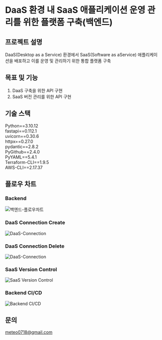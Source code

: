 # DaaS 환경 내 SaaS 애플리케이션 운영 관리를 위한 플랫폼 구축(백엔드)

## 프로젝트 설명
DaaS(Desktop as a Service) 환경에서 SaaS(Software as aService) 애플리케이션을 배포하고
이를 운영 및 관리하기 위한 통합 플랫폼 구축

## 목표 및 기능 
1. DaaS 구축을 위한 API 구현
2. SaaS 버전 관리를 위한 API 구현

## 기술 스택
Python==3.10.12<br>
fastapi==0.112.1<br>
uvicorn==0.30.6<br>
httpx==0.27.0<br>
pydantic==2.8.2<br>
PyGithub==2.4.0<br>
PyYAML==5.4.1<br>
Terraform-CLI==1.9.5<br>
AWS-CLI==2.17.37<br>

## 플로우 차트
### Backend
![백엔드-플로우차트](images/backend_logic.drawio.png)

### DaaS Connection Create
![DaaS-Connection](images/connection_post.drawio.png)

### DaaS Connection Delete
![DaaS-Connection](images/connection_delete.drawio.png)

### SaaS Version Control
![SaaS Version Control](images/version_control.drawio.png)

### Backend CI/CD
![Backend CI/CD](images/Jenkins_pipeline.png)

## 문의 
meteo0718@gmail.com